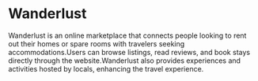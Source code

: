 ﻿# Wanderlust
Wanderlust is an online marketplace that connects people looking to rent out their homes or spare rooms with travelers seeking accommodations.Users can browse listings, read reviews, and book stays directly through the website.Wanderlust also provides experiences and activities hosted by locals, enhancing the travel experience.
